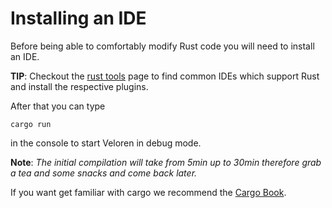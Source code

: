 # Installing an IDE

Before being able to comfortably modify Rust code you will need to install an IDE.

**TIP**: Checkout the [rust tools](https://www.rust-lang.org/tools) page to find common IDEs which support Rust and install
the respective plugins.

After that you can type

```
cargo run
```

in the console to start Veloren in debug mode.

**Note**: _The initial compilation will take from 5min up to 30min therefore grab a tea and some snacks and come back later._

If you want get familiar with cargo we recommend the [Cargo Book](https://doc.rust-lang.org/cargo/).
